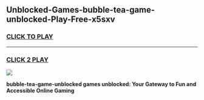 
## Unblocked-Games-bubble-tea-game-unblocked-Play-Free-x5sxv
<h3>
<a href="https://premium76.site?title=bubble-tea-game-unblocked&ref=20A">CLICK TO PLAY</a></h3>
<hr>

<h3>
<a href="https://premium76.site?title=bubble-tea-game-unblocked&ref=20A">CLICK 2 PLAY</a>
  
</h3>

<a href="https://premium76.site?title=bubble-tea-game-unblocked&ref=20A"><img src="https://clearcache.store/games.png"></a>


**bubble-tea-game-unblocked games unblocked: Your Gateway to Fun and Accessible Online Gaming**
